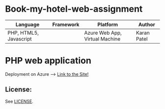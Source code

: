 # Book-my-hotel-web-assignment

| Language | Framework | Platform | Author |
| -------- | -------- |--------|--------|
| PHP, HTML5, Javascript |  | Azure Web App, Virtual Machine| Karan Patel |


# PHP web application

Deployment on Azure  -->
[Link to the Site!](http://bookmyhotel.azurewebsites.net/)

## License:

See [LICENSE](LICENSE).

